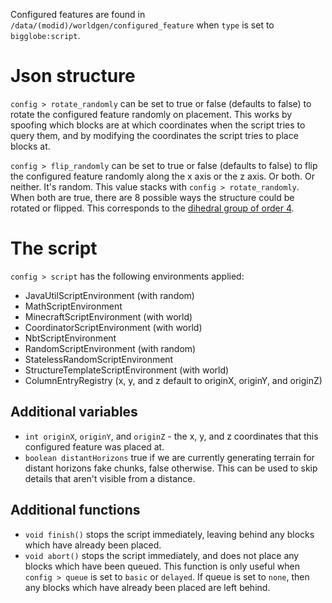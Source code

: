 Configured features are found in `/data/(modid)/worldgen/configured_feature` when `type` is set to `bigglobe:script`.

# Json structure

`config > rotate_randomly` can be set to true or false (defaults to false) to rotate the configured feature randomly on placement. This works by spoofing which blocks are at which coordinates when the script tries to query them, and by modifying the coordinates the script tries to place blocks at.

`config > flip_randomly` can be set to true or false (defaults to false) to flip the configured feature randomly along the x axis or the z axis. Or both. Or neither. It's random. This value stacks with `config > rotate_randomly`. When both are true, there are 8 possible ways the structure could be rotated or flipped. This corresponds to the [dihedral group of order 4](https://en.wikipedia.org/wiki/Dihedral_group).

# The script

`config > script` has the following environments applied:

* JavaUtilScriptEnvironment (with random)
* MathScriptEnvironment
* MinecraftScriptEnvironment (with world)
* CoordinatorScriptEnvironment (with world)
* NbtScriptEnvironment
* RandomScriptEnvironment (with random)
* StatelessRandomScriptEnvironment
* StructureTemplateScriptEnvironment (with world)
* ColumnEntryRegistry (x, y, and z default to originX, originY, and originZ)

## Additional variables

* `int originX`, `originY`, and `originZ` - the x, y, and z coordinates that this configured feature was placed at.
* `boolean distantHorizons` true if we are currently generating terrain for distant horizons fake chunks, false otherwise. This can be used to skip details that aren't visible from a distance.

## Additional functions

* `void finish()` stops the script immediately, leaving behind any blocks which have already been placed.
* `void abort()` stops the script immediately, and does not place any blocks which have been queued. This function is only useful when `config > queue` is set to `basic` or `delayed`. If queue is set to `none`, then any blocks which have already been placed are left behind.